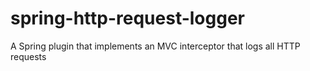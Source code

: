 # spring-http-request-logger
A Spring plugin that implements an MVC interceptor that logs all HTTP requests
